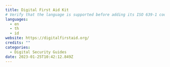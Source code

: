 ```yaml
---
title: Digital First Aid Kit
# Verify that the language is supported before adding its ISO 639-1 code here. without the country code, i.e. ms instead of ms_MY.
languages:
  - en
  - th
  - id
website: https://digitalfirstaid.org/
credits: ""
categories:
  - Digital Security Guides
date: 2023-01-25T10:42:12.849Z
---
```

